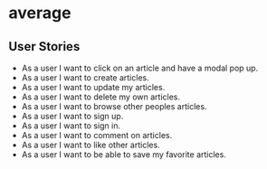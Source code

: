 # average

## User Stories

- As a user I want to click on an article and have a modal pop up.
- As a user I want to create articles.
- As a user I want to update my articles.
- As a user I want to delete my own articles.
- As a user I want to browse other peoples articles.
- As a user I want to sign up.
- As a user I want to sign in.
- As a user I want to comment on articles.
- As a user I want to like other articles.
- As a user I want to be able to save my favorite articles.
